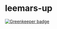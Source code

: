 # leemars-up

[![Greenkeeper badge](https://badges.greenkeeper.io/hefangshi/leemars-up.svg)](https://greenkeeper.io/)
